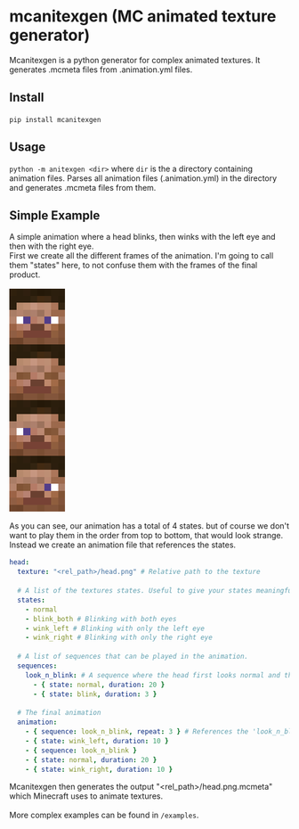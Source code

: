 # mcanitexgen (MC animated texture generator)
Mcanitexgen is a python generator for complex animated textures. It generates .mcmeta files from .animation.yml files.

## Install
`pip install mcanitexgen`

## Usage
`python -m anitexgen <dir>` where `dir` is the a directory containing animation files.
Parses all animation files (.animation.yml) in the directory and generates .mcmeta files from them.

## Simple Example
A simple animation where a head blinks, then winks with the left eye and then with the right eye.
<br>
First we create all the different frames of the animation. I'm going to call them "states" here, to not confuse them with the frames of the final product.<br>
<br>
<img src="img/anim_example.png" width="100" style="image-rendering: pixelated; image-rendering: -moz-crisp-edges; image-rendering: crisp-edges;"/>

As you can see, our animation has a total of 4 states. but of course we don't want to play them in the order from top to bottom, that would look strange.
Instead we create an animation file that references the states.
<br>
```yaml
head:
  texture: "<rel_path>/head.png" # Relative path to the texture
  
  # A list of the textures states. Useful to give your states meaningful names.
  states: 
    - normal
    - blink_both # Blinking with both eyes
    - wink_left # Blinking with only the left eye
    - wink_right # Blinking with only the right eye
  
  # A list of sequences that can be played in the animation.
  sequences:
    look_n_blink: # A sequence where the head first looks normal and then blinks shortly
      - { state: normal, duration: 20 }
      - { state: blink, duration: 3 }
  
  # The final animation
  animation: 
    - { sequence: look_n_blink, repeat: 3 } # References the 'look_n_blink' sequence and plays it 3 times
    - { state: wink_left, duration: 10 }
    - { sequence: look_n_blink }
    - { state: normal, duration: 20 }
    - { state: wink_right, duration: 10 }
```
Mcanitexgen then generates the output "<rel_path>/head.png.mcmeta" which Minecraft uses to animate textures.<br>
<br>
More complex examples can be found in `/examples`.